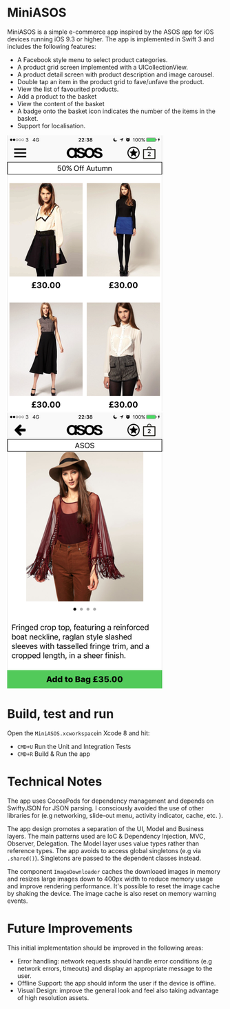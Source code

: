 # MiniASOS

MiniASOS is a simple e-commerce app inspired by the ASOS app for iOS devices running iOS 9.3 or higher.
The app is implemented in Swift 3 and includes the following features:

- A Facebook style menu to select product categories.
- A product grid screen implemented with a UICollectionView.
- A product detail screen with product description and image carousel.
- Double tap an item in the product grid to fave/unfave the product.
- View the list of favourited products.
- Add a product to the basket
- View the content of the basket
- A badge onto the basket icon indicates the number of the items in the basket.
- Support for localisation.


![Alt text](docs/image1.png?raw=true "Product Listing")
![Alt text](docs/image2.png?raw=true "Product Details")

Build, test and run
=

Open the `MiniASOS.xcworkspace`in Xcode 8 and hit:

* `CMD+U`  Run the Unit and Integration Tests
* `CMD+R`  Build & Run the app


Technical Notes
=

The app uses CocoaPods for dependency management and depends on SwiftyJSON for JSON parsing.
I consciously avoided the use of other libraries for (e.g networking, slide-out menu, activity indicator, cache, etc. ).

The app design promotes a separation of the UI, Model and Business layers.
The main patterns used are IoC & Dependency Injection, MVC, Observer, Delegation.
The Model layer uses value types rather than reference types.
The app avoids to access global singletons (e.g via `.shared()`). Singletons are passed to the dependent classes instead.

The component `ImageDownloader` caches the downloaed images in memory and resizes large images down to 400px width to reduce memory usage and improve rendering performance.
It's possible to reset the image cache by shaking the device.
The image cache is also reset on memory warning events.


Future Improvements
=

This initial implementation should be improved in the following areas:

* Error handling: network requests should handle error conditions (e.g network errors, timeouts) and display an appropriate message to the user.
* Offline Support: the app should inform the user if the device is offline.
* Visual Design: improve the general look and feel also taking advantage of high resolution assets.

